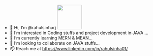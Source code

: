 - 👋 Hi, I’m @rahulsinharj  </a> <img src="https://media.giphy.com/media/eNotYhz6gsoNBUzsUa/giphy.gif" width="80">
- 👀 I’m interested in Coding stuffs and project development in JAVA ...
- 🌱 I’m currently learning MERN & MEAN...
- 💞️ I’m looking to collaborate on JAVA stuffs...
- 📫 Reach me at https://www.linkedin.com/in/rahulsinha01/ 

<!---
rahulsinharj/rahulsinharj is a ✨ special ✨ repository because its `README.md` (this file) appears on your GitHub profile.
You can click the Preview link to take a look at your changes.
--->
